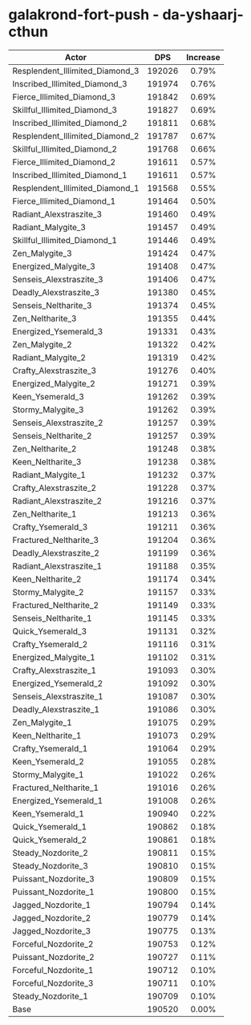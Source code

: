 # galakrond-fort-push - da-yshaarj-cthun
| Actor | DPS | Increase |
|---|:---:|:---:|
|Resplendent_Illimited_Diamond_3|192026|0.79%|
|Inscribed_Illimited_Diamond_3|191974|0.76%|
|Fierce_Illimited_Diamond_3|191842|0.69%|
|Skillful_Illimited_Diamond_3|191827|0.69%|
|Inscribed_Illimited_Diamond_2|191811|0.68%|
|Resplendent_Illimited_Diamond_2|191787|0.67%|
|Skillful_Illimited_Diamond_2|191768|0.66%|
|Fierce_Illimited_Diamond_2|191611|0.57%|
|Inscribed_Illimited_Diamond_1|191611|0.57%|
|Resplendent_Illimited_Diamond_1|191568|0.55%|
|Fierce_Illimited_Diamond_1|191464|0.50%|
|Radiant_Alexstraszite_3|191460|0.49%|
|Radiant_Malygite_3|191457|0.49%|
|Skillful_Illimited_Diamond_1|191446|0.49%|
|Zen_Malygite_3|191424|0.47%|
|Energized_Malygite_3|191408|0.47%|
|Senseis_Alexstraszite_3|191406|0.47%|
|Deadly_Alexstraszite_3|191380|0.45%|
|Senseis_Neltharite_3|191374|0.45%|
|Zen_Neltharite_3|191355|0.44%|
|Energized_Ysemerald_3|191331|0.43%|
|Zen_Malygite_2|191322|0.42%|
|Radiant_Malygite_2|191319|0.42%|
|Crafty_Alexstraszite_3|191276|0.40%|
|Energized_Malygite_2|191271|0.39%|
|Keen_Ysemerald_3|191262|0.39%|
|Stormy_Malygite_3|191262|0.39%|
|Senseis_Alexstraszite_2|191257|0.39%|
|Senseis_Neltharite_2|191257|0.39%|
|Zen_Neltharite_2|191248|0.38%|
|Keen_Neltharite_3|191238|0.38%|
|Radiant_Malygite_1|191232|0.37%|
|Crafty_Alexstraszite_2|191228|0.37%|
|Radiant_Alexstraszite_2|191216|0.37%|
|Zen_Neltharite_1|191213|0.36%|
|Crafty_Ysemerald_3|191211|0.36%|
|Fractured_Neltharite_3|191204|0.36%|
|Deadly_Alexstraszite_2|191199|0.36%|
|Radiant_Alexstraszite_1|191188|0.35%|
|Keen_Neltharite_2|191174|0.34%|
|Stormy_Malygite_2|191157|0.33%|
|Fractured_Neltharite_2|191149|0.33%|
|Senseis_Neltharite_1|191145|0.33%|
|Quick_Ysemerald_3|191131|0.32%|
|Crafty_Ysemerald_2|191116|0.31%|
|Energized_Malygite_1|191102|0.31%|
|Crafty_Alexstraszite_1|191093|0.30%|
|Energized_Ysemerald_2|191092|0.30%|
|Senseis_Alexstraszite_1|191087|0.30%|
|Deadly_Alexstraszite_1|191086|0.30%|
|Zen_Malygite_1|191075|0.29%|
|Keen_Neltharite_1|191073|0.29%|
|Crafty_Ysemerald_1|191064|0.29%|
|Keen_Ysemerald_2|191055|0.28%|
|Stormy_Malygite_1|191022|0.26%|
|Fractured_Neltharite_1|191016|0.26%|
|Energized_Ysemerald_1|191008|0.26%|
|Keen_Ysemerald_1|190940|0.22%|
|Quick_Ysemerald_1|190862|0.18%|
|Quick_Ysemerald_2|190861|0.18%|
|Steady_Nozdorite_2|190811|0.15%|
|Steady_Nozdorite_3|190810|0.15%|
|Puissant_Nozdorite_3|190809|0.15%|
|Puissant_Nozdorite_1|190800|0.15%|
|Jagged_Nozdorite_1|190794|0.14%|
|Jagged_Nozdorite_2|190779|0.14%|
|Jagged_Nozdorite_3|190775|0.13%|
|Forceful_Nozdorite_2|190753|0.12%|
|Puissant_Nozdorite_2|190727|0.11%|
|Forceful_Nozdorite_1|190712|0.10%|
|Forceful_Nozdorite_3|190711|0.10%|
|Steady_Nozdorite_1|190709|0.10%|
|Base|190520|0.00%|
